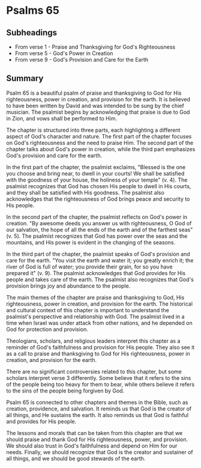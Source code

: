 # Psalms 65

## Subheadings

* From verse 1 - Praise and Thanksgiving for God's Righteousness
* From verse 5 - God's Power in Creation
* From verse 9 - God's Provision and Care for the Earth

## Summary

Psalm 65 is a beautiful psalm of praise and thanksgiving to God for His righteousness, power in creation, and provision for the earth. It is believed to have been written by David and was intended to be sung by the chief musician. The psalmist begins by acknowledging that praise is due to God in Zion, and vows shall be performed to Him.

The chapter is structured into three parts, each highlighting a different aspect of God's character and nature. The first part of the chapter focuses on God's righteousness and the need to praise Him. The second part of the chapter talks about God's power in creation, while the third part emphasizes God's provision and care for the earth.

In the first part of the chapter, the psalmist exclaims, "Blessed is the one you choose and bring near, to dwell in your courts! We shall be satisfied with the goodness of your house, the holiness of your temple" (v. 4). The psalmist recognizes that God has chosen His people to dwell in His courts, and they shall be satisfied with His goodness. The psalmist also acknowledges that the righteousness of God brings peace and security to His people.

In the second part of the chapter, the psalmist reflects on God's power in creation. "By awesome deeds you answer us with righteousness, O God of our salvation, the hope of all the ends of the earth and of the farthest seas" (v. 5). The psalmist recognizes that God has power over the seas and the mountains, and His power is evident in the changing of the seasons.

In the third part of the chapter, the psalmist speaks of God's provision and care for the earth. "You visit the earth and water it; you greatly enrich it; the river of God is full of water; you provide their grain, for so you have prepared it" (v. 9). The psalmist acknowledges that God provides for His people and takes care of the earth. The psalmist also recognizes that God's provision brings joy and abundance to the people.

The main themes of the chapter are praise and thanksgiving to God, His righteousness, power in creation, and provision for the earth. The historical and cultural context of this chapter is important to understand the psalmist's perspective and relationship with God. The psalmist lived in a time when Israel was under attack from other nations, and he depended on God for protection and provision.

Theologians, scholars, and religious leaders interpret this chapter as a reminder of God's faithfulness and provision for His people. They also see it as a call to praise and thanksgiving to God for His righteousness, power in creation, and provision for the earth.

There are no significant controversies related to this chapter, but some scholars interpret verse 3 differently. Some believe that it refers to the sins of the people being too heavy for them to bear, while others believe it refers to the sins of the people being forgiven by God.

Psalm 65 is connected to other chapters and themes in the Bible, such as creation, providence, and salvation. It reminds us that God is the creator of all things, and He sustains the earth. It also reminds us that God is faithful and provides for His people.

The lessons and morals that can be taken from this chapter are that we should praise and thank God for His righteousness, power, and provision. We should also trust in God's faithfulness and depend on Him for our needs. Finally, we should recognize that God is the creator and sustainer of all things, and we should be good stewards of the earth.